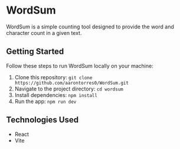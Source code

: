 # WordSum

WordSum is a simple counting tool designed to provide the word and character count in a given text.

## Getting Started

Follow these steps to run WordSum locally on your machine:

1. Clone this repository: `git clone https://github.com/aarontorres0/WordSum.git`
2. Navigate to the project directory: `cd wordsum`
3. Install dependencies: `npm install`
4. Run the app: `npm run dev`

## Technologies Used

- React
- Vite
